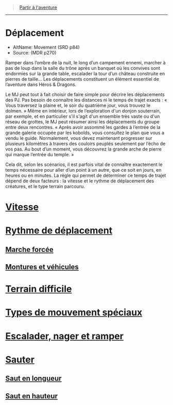 ﻿>  [Partir à l'aventure](hd_adventure.md)

---


# Déplacement

- AltName: Movement (SRD p84)
- Source: (MDR p270)

Ramper dans l’ombre de la nuit, le long d’un campement ennemi, marcher à pas de loup dans la salle du trône après un banquet où les convives sont endormies sur la grande table, escalader la tour d’un château construite en pierres de taille… Les déplacements constituent un élément essentiel de l’aventure dans Héros & Dragons.

Le MJ peut tout à fait choisir de faire simple pour décrire les déplacements des PJ. Pas besoin de connaître les distances ni le temps de trajet exacts : « Vous traversez la plaine et, le soir du quatrième jour, vous trouvez le dolmen. » Même en intérieur, lors de l’exploration d'un donjon souterrain, par exemple, et en particulier s'il s'agit d'un ensemble très vaste ou d'un réseau de grottes, le MJ peut résumer ainsi les déplacements du groupe entre deux rencontres. « Après avoir assommé les gardes à l’entrée de la grande galerie occupée par les kobolds, vous consultez le plan que vous a vendu le guide. Normalement, vous devez maintenant progresser sur plusieurs kilomètres à travers des couloirs peuplés seulement par l’écho de vos pas. Au bout d’un moment, vous découvrez la grande arche de pierre qui marque l’entrée du temple. »

Cela dit, selon les scénarios, il est parfois vital de connaître exactement le temps nécessaire pour aller d’un point à un autre, que ce soit en jours, en heures ou en minutes. La règle qui permet de déterminer ce temps de trajet dépend de deux facteurs : la vitesse et le rythme de déplacement des créatures, et le type terrain parcouru.



# [Vitesse](hd_movement_vitesse.md)



# [Rythme de déplacement](hd_movement_rythme_de_deplacement.md)



## [Marche forcée](hd_movement_marche_forcee.md)



## [Montures et véhicules](hd_movement_montures_et_vehicules.md)



# [Terrain difficile](hd_movement_terrain_difficile.md)



# [Types de mouvement spéciaux](hd_movement_types_de_mouvement_speciaux.md)



# [Escalader, nager et ramper](hd_movement_escalader_nager_et_ramper.md)



# [Sauter](hd_movement_sauter.md)



## [Saut en longueur](hd_movement_saut_en_longueur.md)



## [Saut en hauteur](hd_movement_saut_en_hauteur.md)

